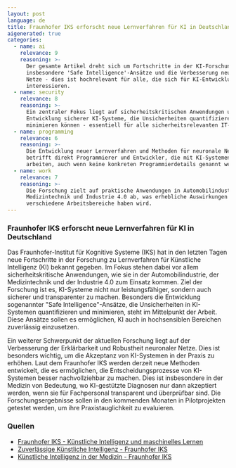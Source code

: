 ```yaml
---
layout: post
language: de
title: Fraunhofer IKS erforscht neue Lernverfahren für KI in Deutschland
aigenerated: true
categories:
  - name: ai
    relevance: 9
    reasoning: >-
      Der gesamte Artikel dreht sich um Fortschritte in der KI-Forschung,
      insbesondere 'Safe Intelligence'-Ansätze und die Verbesserung neuronaler
      Netze - dies ist hochrelevant für alle, die sich für KI-Entwicklungen
      interessieren.
  - name: security
    relevance: 8
    reasoning: >-
      Ein zentraler Fokus liegt auf sicherheitskritischen Anwendungen und der
      Entwicklung sicherer KI-Systeme, die Unsicherheiten quantifizieren und
      minimieren können - essentiell für alle sicherheitsrelevanten IT-Bereiche.
  - name: programming
    relevance: 6
    reasoning: >-
      Die Entwicklung neuer Lernverfahren und Methoden für neuronale Netze
      betrifft direkt Programmierer und Entwickler, die mit KI-Systemen
      arbeiten, auch wenn keine konkreten Programmierdetails genannt werden.
  - name: work
    relevance: 7
    reasoning: >-
      Die Forschung zielt auf praktische Anwendungen in Automobilindustrie,
      Medizintechnik und Industrie 4.0 ab, was erhebliche Auswirkungen auf
      verschiedene Arbeitsbereiche haben wird.
---
```


### Fraunhofer IKS erforscht neue Lernverfahren für KI in Deutschland

Das Fraunhofer-Institut für Kognitive Systeme (IKS) hat in den letzten Tagen neue Fortschritte in der Forschung zu Lernverfahren für Künstliche Intelligenz (KI) bekannt gegeben. Im Fokus stehen dabei vor allem sicherheitskritische Anwendungen, wie sie in der Automobilindustrie, der Medizintechnik und der Industrie 4.0 zum Einsatz kommen. Ziel der Forschung ist es, KI-Systeme nicht nur leistungsfähiger, sondern auch sicherer und transparenter zu machen. Besonders die Entwicklung sogenannter "Safe Intelligence"-Ansätze, die Unsicherheiten in KI-Systemen quantifizieren und minimieren, steht im Mittelpunkt der Arbeit. Diese Ansätze sollen es ermöglichen, KI auch in hochsensiblen Bereichen zuverlässig einzusetzen.

<!--more-->

Ein weiterer Schwerpunkt der aktuellen Forschung liegt auf der Verbesserung der Erklärbarkeit und Robustheit neuronaler Netze. Dies ist besonders wichtig, um die Akzeptanz von KI-Systemen in der Praxis zu erhöhen. Laut dem Fraunhofer IKS werden derzeit neue Methoden entwickelt, die es ermöglichen, die Entscheidungsprozesse von KI-Systemen besser nachvollziehbar zu machen. Dies ist insbesondere in der Medizin von Bedeutung, wo KI-gestützte Diagnosen nur dann akzeptiert werden, wenn sie für Fachpersonal transparent und überprüfbar sind. Die Forschungsergebnisse sollen in den kommenden Monaten in Pilotprojekten getestet werden, um ihre Praxistauglichkeit zu evaluieren.

### Quellen
- [Fraunhofer IKS - Künstliche Intelligenz und maschinelles Lernen](https://www.iks.fraunhofer.de/de/themen/kuenstliche-intelligenz.html)  
- [Zuverlässige Künstliche Intelligenz - Fraunhofer IKS](https://www.iks.fraunhofer.de/de/leistungen/zuverlaessige-kuenstliche-intelligenz.html)  
- [Künstliche Intelligenz in der Medizin - Fraunhofer IKS](https://www.iks.fraunhofer.de/de/themen/kuenstliche-intelligenz/kuenstliche-intelligenz-medizin.html)
